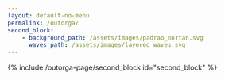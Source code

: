 ```yaml
---
layout: default-no-menu
permalink: /outorga/
second_block:
    - background_path: /assets/images/padrao_nortan.svg
      waves_path: /assets/images/layered_waves.svg
---
```


{% include /outorga-page/second_block id="second_block" %}
